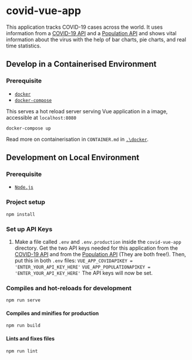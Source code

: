 # covid-vue-app

This application tracks COVID-19 cases across the world. It uses information from a [COVID-19 API](https://rapidapi.com/KishCom/api/covid-19-coronavirus-statistics) and a [Population API](https://world-population.p.rapidapi.com/population) and shows vital information about the virus with the help of bar charts, pie charts, and real time statistics.

## Develop in a Containerised Environment

### Prerequisite

- [`docker`](https://docs.docker.com/get-docker/)
- [`docker-compose`](https://docs.docker.com/compose/install/)

This serves a hot reload server serving Vue application in a image, accessible at `localhost:8080`

```shell
docker-compose up
```

Read more on containerisation in `CONTAINER.md` in [`.\docker`](https://github.com/dabreadman/Node-Podman-OpenShift-CI-CD/tree/main/covid-vue-app/docker).

## Development on Local Environment

### Prerequisite

- [`Node.js`](https://nodejs.org/en/)
  
### Project setup

```shell
npm install
```

### Set up API Keys
1. Make a file called `.env` and `.env.production` inside the `covid-vue-app` directory. Get the two API keys needed for this application from the [COVID-19 API](https://rapidapi.com/KishCom/api/covid-19-coronavirus-statistics) and from the [Population API](https://world-population.p.rapidapi.com/population) (They are both free!). Then, put this in both `.env` files:
`VUE_APP_COVIDAPIKEY = 'ENTER_YOUR_API_KEY_HERE'` 
`VUE_APP_POPULATIONAPIKEY = 'ENTER_YOUR_API_KEY_HERE'`
The API keys will now be set.

### Compiles and hot-reloads for development

```shell
npm run serve
```

#### Compiles and minifies for production

```shell
npm run build
```

#### Lints and fixes files

```shell
npm run lint
```
